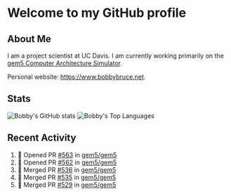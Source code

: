 # Welcome to my GitHub profile

## About Me

I am a project scientist at UC Davis. I am currently working primarily on the [gem5 Computer Architecture Simulator](https://github.com/gem5).

Personal website: <https://www.bobbybruce.net>.

## Stats

![Bobby's GitHub stats](https://github-readme-stats.vercel.app/api?username=bobbyrbruce&show_icons=true&theme=responsive&include_all_commits=true&count_private=true&show=reviews&disable_animations=true)
![Bobby's Top Languages ](https://github-readme-stats.vercel.app/api/top-langs/?username=bobbyrbruce&layout=compact&theme=responsive&count_private=true&langs_count=10&disable_animations=true)

## Recent Activity

<!--START_SECTION:activity-->
1. 💪 Opened PR [#563](https://github.com/gem5/gem5/pull/563) in [gem5/gem5](https://github.com/gem5/gem5)
2. 💪 Opened PR [#562](https://github.com/gem5/gem5/pull/562) in [gem5/gem5](https://github.com/gem5/gem5)
3. 🎉 Merged PR [#536](https://github.com/gem5/gem5/pull/536) in [gem5/gem5](https://github.com/gem5/gem5)
4. 🎉 Merged PR [#535](https://github.com/gem5/gem5/pull/535) in [gem5/gem5](https://github.com/gem5/gem5)
5. 🎉 Merged PR [#529](https://github.com/gem5/gem5/pull/529) in [gem5/gem5](https://github.com/gem5/gem5)
<!--END_SECTION:activity-->
